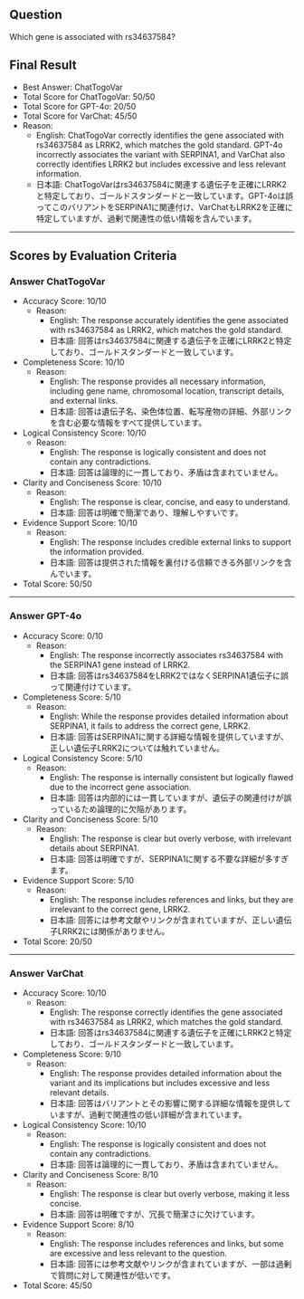 ## Question

Which gene is associated with rs34637584?

## Final Result

- Best Answer: ChatTogoVar
- Total Score for ChatTogoVar: 50/50
- Total Score for GPT-4o: 20/50
- Total Score for VarChat: 45/50
- Reason:
  - English: ChatTogoVar correctly identifies the gene associated with rs34637584 as LRRK2, which matches the gold standard. GPT-4o incorrectly associates the variant with SERPINA1, and VarChat also correctly identifies LRRK2 but includes excessive and less relevant information.
  - 日本語: ChatTogoVarはrs34637584に関連する遺伝子を正確にLRRK2と特定しており、ゴールドスタンダードと一致しています。GPT-4oは誤ってこのバリアントをSERPINA1に関連付け、VarChatもLRRK2を正確に特定していますが、過剰で関連性の低い情報を含んでいます。

---

## Scores by Evaluation Criteria

### Answer ChatTogoVar
- Accuracy Score: 10/10
  - Reason: 
    - English: The response accurately identifies the gene associated with rs34637584 as LRRK2, which matches the gold standard.
    - 日本語: 回答はrs34637584に関連する遺伝子を正確にLRRK2と特定しており、ゴールドスタンダードと一致しています。
- Completeness Score: 10/10
  - Reason: 
    - English: The response provides all necessary information, including gene name, chromosomal location, transcript details, and external links.
    - 日本語: 回答は遺伝子名、染色体位置、転写産物の詳細、外部リンクを含む必要な情報をすべて提供しています。
- Logical Consistency Score: 10/10
  - Reason: 
    - English: The response is logically consistent and does not contain any contradictions.
    - 日本語: 回答は論理的に一貫しており、矛盾は含まれていません。
- Clarity and Conciseness Score: 10/10
  - Reason: 
    - English: The response is clear, concise, and easy to understand.
    - 日本語: 回答は明確で簡潔であり、理解しやすいです。
- Evidence Support Score: 10/10
  - Reason: 
    - English: The response includes credible external links to support the information provided.
    - 日本語: 回答は提供された情報を裏付ける信頼できる外部リンクを含んでいます。
- Total Score: 50/50

---

### Answer GPT-4o
- Accuracy Score: 0/10
  - Reason: 
    - English: The response incorrectly associates rs34637584 with the SERPINA1 gene instead of LRRK2.
    - 日本語: 回答はrs34637584をLRRK2ではなくSERPINA1遺伝子に誤って関連付けています。
- Completeness Score: 5/10
  - Reason: 
    - English: While the response provides detailed information about SERPINA1, it fails to address the correct gene, LRRK2.
    - 日本語: 回答はSERPINA1に関する詳細な情報を提供していますが、正しい遺伝子LRRK2については触れていません。
- Logical Consistency Score: 5/10
  - Reason: 
    - English: The response is internally consistent but logically flawed due to the incorrect gene association.
    - 日本語: 回答は内部的には一貫していますが、遺伝子の関連付けが誤っているため論理的に欠陥があります。
- Clarity and Conciseness Score: 5/10
  - Reason: 
    - English: The response is clear but overly verbose, with irrelevant details about SERPINA1.
    - 日本語: 回答は明確ですが、SERPINA1に関する不要な詳細が多すぎます。
- Evidence Support Score: 5/10
  - Reason: 
    - English: The response includes references and links, but they are irrelevant to the correct gene, LRRK2.
    - 日本語: 回答には参考文献やリンクが含まれていますが、正しい遺伝子LRRK2には関係がありません。
- Total Score: 20/50

---

### Answer VarChat
- Accuracy Score: 10/10
  - Reason: 
    - English: The response correctly identifies the gene associated with rs34637584 as LRRK2, which matches the gold standard.
    - 日本語: 回答はrs34637584に関連する遺伝子を正確にLRRK2と特定しており、ゴールドスタンダードと一致しています。
- Completeness Score: 9/10
  - Reason: 
    - English: The response provides detailed information about the variant and its implications but includes excessive and less relevant details.
    - 日本語: 回答はバリアントとその影響に関する詳細な情報を提供していますが、過剰で関連性の低い詳細が含まれています。
- Logical Consistency Score: 10/10
  - Reason: 
    - English: The response is logically consistent and does not contain any contradictions.
    - 日本語: 回答は論理的に一貫しており、矛盾は含まれていません。
- Clarity and Conciseness Score: 8/10
  - Reason: 
    - English: The response is clear but overly verbose, making it less concise.
    - 日本語: 回答は明確ですが、冗長で簡潔さに欠けています。
- Evidence Support Score: 8/10
  - Reason: 
    - English: The response includes references and links, but some are excessive and less relevant to the question.
    - 日本語: 回答には参考文献やリンクが含まれていますが、一部は過剰で質問に対して関連性が低いです。
- Total Score: 45/50